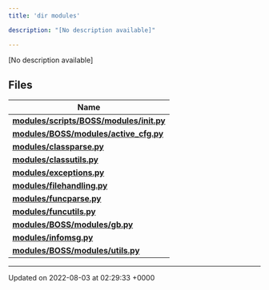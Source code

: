 ```yaml
---
title: 'dir modules'

description: "[No description available]"

---
```







[No description available]

## Files

| Name           |
| -------------- |
| **[modules/scripts/BOSS/modules/__init__.py](/documentation/code/gambit_sphinx/files/scripts_2boss_2modules_2____init_____8py/#file-scripts/boss/modules/--init--.py)**  |
| **[modules/BOSS/modules/active_cfg.py](/documentation/code/gambit_sphinx/files/boss_2modules_2active__cfg_8py/#file-boss/modules/active-cfg.py)**  |
| **[modules/classparse.py](/documentation/code/gambit_sphinx/files/classparse_8py/#file-classparse.py)**  |
| **[modules/classutils.py](/documentation/code/gambit_sphinx/files/classutils_8py/#file-classutils.py)**  |
| **[modules/exceptions.py](/documentation/code/gambit_sphinx/files/exceptions_8py/#file-exceptions.py)**  |
| **[modules/filehandling.py](/documentation/code/gambit_sphinx/files/filehandling_8py/#file-filehandling.py)**  |
| **[modules/funcparse.py](/documentation/code/gambit_sphinx/files/funcparse_8py/#file-funcparse.py)**  |
| **[modules/funcutils.py](/documentation/code/gambit_sphinx/files/funcutils_8py/#file-funcutils.py)**  |
| **[modules/BOSS/modules/gb.py](/documentation/code/gambit_sphinx/files/boss_2modules_2gb_8py/#file-boss/modules/gb.py)**  |
| **[modules/infomsg.py](/documentation/code/gambit_sphinx/files/infomsg_8py/#file-infomsg.py)**  |
| **[modules/BOSS/modules/utils.py](/documentation/code/gambit_sphinx/files/boss_2modules_2utils_8py/#file-boss/modules/utils.py)**  |






-------------------------------

Updated on 2022-08-03 at 02:29:33 +0000
